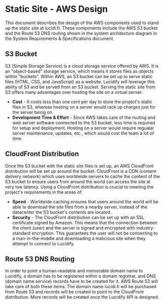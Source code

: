 # Static Site - AWS Design

This document describes the design of the AWS components used to stand up the static site at lucidi.fi. These components include the AWS S3 bucket and the Route 53 DNS routing shown in the system architecture diagram in the System Requirements & Specifications document.

## S3 Bucket

S3 (Simple Storage Service) is a cloud storage service offered by AWS. It is an "object-based" storage service, which means it stores files as objects within "buckets". Within AWS, an S3 bucket can be set up to serve static files (HTML, CSS, and JavaScript) as a website. Lucidify will leverage this ability of S3 and be served from an S3 bucket. Serving the static site from S3 offers many advantages over hosting the site on a virtual server:

* **Cost** - It costs less than one cent per day to store the project's static files in S3, whereas hosting on a server would rack up charges just for the server being on.
* **Development Time & Effort** - Since AWS takes care of the routing and web server software connected to the S3 bucket, less time is required for setup and deployment. Hosting on a server would require regualar server maintenance, updates, etc., which would cost the team a lot of time.

## CloudFront Distribution

Once the S3 bucket with the static site files is set up, an AWS CloudFront distribution will be set up around the bucket. CloudFront is a CDN (content delivery network) which uses worldwide servers to cache the content of the S3 bucket to ensure users from around the world can access the site at very low latency. Using a CloudFront distribution is crucial to meeting the project's requirements in the areas of:

* **Speed** - Worldwide caching ensures that users around the world will be able to download the site files from a nearby server, instead of the datacenter the S3 bucket's contents are located.
* **Security** - The CloudFront distribution can be set up with an SSL certificate signed by Amazon. This means that the connection between the client (user) and the server is signed and encrypted with industry-standard encryption. This guarantees the user will not be connecting to a man-in-the-middle and downloading a malicious site when they attempt to connect to Lucidify.

## Route 53 DNS Routing

In order to point a human-readable and memorable domain name to Lucidify, a domain has to be registered within a domain registrar, and DNS (domain name service) records have to be created for it. AWS Route 53 will take care of both these items. The domain name lucidi.fi will be purchased from Route 53 and records will be created to point to the CloudFront distribution. More records will be created once the Lucidify API is designed.
